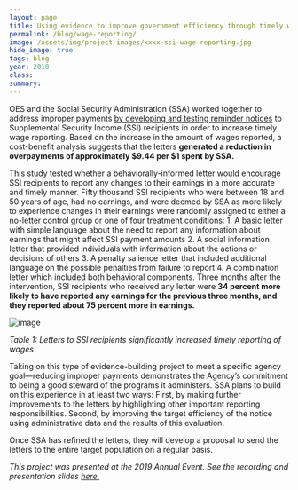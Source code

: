 ```yaml
---
layout: page
title: Using evidence to improve government efficiency through timely wage reporting
permalink: /blog/wage-reporting/
image: /assets/img/project-images/xxxx-ssi-wage-reporting.jpg
hide_image: true
tags: blog
year: 2018
class:
summary: 
---
```


OES and the Social Security Administration (SSA) worked together to address improper payments <a href="https://oes.gsa.gov/projects/ssi-wage-reporting/" target="_blank">by developing and testing reminder notices</a> to Supplemental Security Income (SSI) recipients in order to increase timely wage reporting. Based on the increase in the amount of wages reported, a cost-benefit analysis suggests that the letters **generated a reduction in overpayments of approximately $9.44 per $1 spent by SSA.**

This study tested whether a behaviorally-informed letter would encourage SSI recipients to report any changes to their earnings in a more accurate and timely manner. Fifty thousand SSI recipients who were between 18 and 50 years of age, had no earnings, and were deemed by SSA as more likely to experience changes in their earnings were randomly assigned to either a no-letter control group or one of four treatment conditions: 
    1. A basic letter with simple language about the need to report any information about earnings that might affect SSI payment amounts
    2. A social information letter that provided individuals with information about the actions or decisions of others
    3. A penalty salience letter that included additional language on the possible penalties from failure to report
    4. A combination letter which included both behavioral components. 
 Three months after the intervention, SSI recipients who received any letter were **34 percent more likely to have reported any earnings for the previous three months, and they reported about 75 percent more in earnings.**

![image]({{site.baseurl}}/assets/img/project-images/blog3table1.png)

*Table 1: Letters to SSI recipients significantly increased timely reporting of wages*

Taking on this type of evidence-building project to meet a specific agency goal—reducing improper payments demonstrates the Agency’s commitment to being a good steward of the programs it administers. SSA plans to build on this experience in at least two ways: 
First, by making further improvements to the letters by highlighting other important reporting responsibilities. 
Second, by improving the target efficiency of the notice using administrative data and the results of this evaluation. 

Once SSA has refined the letters, they will develop a proposal to send the letters to the entire target population on a regular basis.  

*This project was presented at the 2019 Annual Event. See the recording and presentation slides <a href="https://oes.gsa.gov/2019annualevent/" target="_blank">here.</a>*
